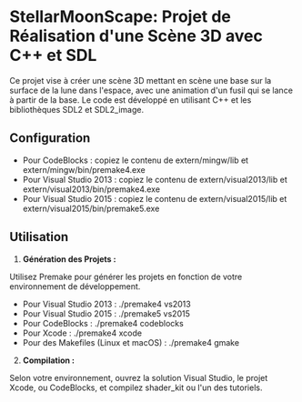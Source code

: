 # StellarMoonScape: Projet de Réalisation d'une Scène 3D avec C++ et SDL

Ce projet vise à créer une scène 3D mettant en scène une base sur la surface de la lune dans l'espace, avec une animation d'un fusil qui se lance à partir de la base. Le code est développé en utilisant C++ et les bibliothèques SDL2 et SDL2_image.

## Configuration

  - Pour CodeBlocks : copiez le contenu de extern/mingw/lib et extern/mingw/bin/premake4.exe
  - Pour Visual Studio 2013 : copiez le contenu de extern/visual2013/lib et extern/visual2013/bin/premake4.exe
  - Pour Visual Studio 2015 : copiez le contenu de extern/visual2015/lib et extern/visual2015/bin/premake5.exe

## Utilisation

1. **Génération des Projets :**
   
Utilisez Premake pour générer les projets en fonction de votre environnement de développement.

- Pour Visual Studio 2013 : ./premake4 vs2013
- Pour Visual Studio 2015 : ./premake5 vs2015
- Pour CodeBlocks : ./premake4 codeblocks
- Pour Xcode : ./premake4 xcode
- Pour des Makefiles (Linux et macOS) : ./premake4 gmake


2. **Compilation :**

Selon votre environnement, ouvrez la solution Visual Studio, le projet Xcode, ou CodeBlocks, et compilez shader_kit ou l'un des tutoriels.

